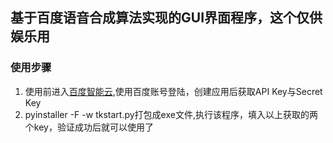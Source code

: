 ## 基于百度语音合成算法实现的GUI界面程序，这个仅供娱乐用
### 使用步骤
1. 使用前进入[百度智能云]( https://login.bce.baidu.com/?redirect=https%3A%2F%2Fconsole.bce.baidu.com%2F%3Ffromai%3D1#/aip/overview ),使用百度账号登陆，创建应用后获取API Key与Secret Key
2. pyinstaller -F -w tkstart.py打包成exe文件,执行该程序，填入以上获取的两个key，验证成功后就可以使用了
